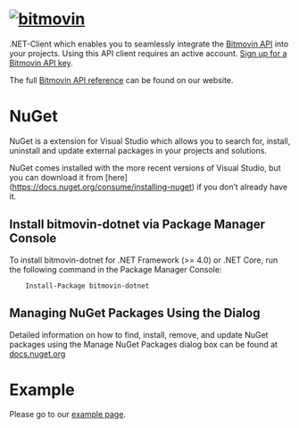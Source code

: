 # [![bitmovin](http://bitmovin-a.akamaihd.net/webpages/bitmovin-logo-github.png)](http://www.bitmovin.com)

.NET-Client which enables you to seamlessly integrate the [Bitmovin API](https://bitmovin.com/video-infrastructure-service-bitmovin-api/) into your projects.
Using this API client requires an active account. [Sign up for a Bitmovin API key](https://bitmovin.com/bitmovins-video-api/).

The full [Bitmovin API reference](https://bitmovin.com/encoding-documentation/bitmovin-api/) can be found on our website.

# NuGet
NuGet is a extension for Visual Studio which allows you to search for, install, uninstall and update external packages in your projects and solutions.

NuGet comes installed with the more recent versions of Visual Studio, but you can download it from [here] (https://docs.nuget.org/consume/installing-nuget) if you don’t already have it.

## Install bitmovin-dotnet via Package Manager Console
To install bitmovin-dotnet for .NET Framework (>= 4.0) or .NET Core, run the following command in the Package Manager Console:
```
    Install-Package bitmovin-dotnet
```

## Managing NuGet Packages Using the Dialog
Detailed information on how to find, install, remove, and update NuGet packages using the Manage NuGet Packages dialog box can be found at [docs.nuget.org](https://docs.nuget.org/consume/package-manager-dialog) 

# Example
Please go to our [example page](https://github.com/bitmovin/bitmovin-dotnet/tree/master/examples/).
